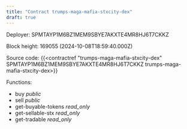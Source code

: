```yaml
---
title: "Contract trumps-maga-mafia-stxcity-dex"
draft: true
---
```

Deployer: SPMTAYP1M6BZ1MEM9SBYE7AKXTE4MR8HJ6T7CKKZ


 



Block height: 169055 (2024-10-08T18:59:40.000Z)

Source code: {{<contractref "trumps-maga-mafia-stxcity-dex" SPMTAYP1M6BZ1MEM9SBYE7AKXTE4MR8HJ6T7CKKZ trumps-maga-mafia-stxcity-dex>}}

Functions:

* buy _public_
* sell _public_
* get-buyable-tokens _read_only_
* get-sellable-stx _read_only_
* get-tradable _read_only_
